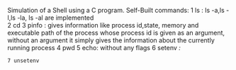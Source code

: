 Simulation of a Shell using a C program.
Self-Built commands:
	1 ls <path>:
		ls -a,ls -l,ls -la, ls -al are implemented	
	2 cd <path>
	3 pinfo <process id>:
		gives information like process id,state, memory and executable path of the process whose process id is given as 		an argument, without an argument it simply gives the information about the currently running process
	4 pwd
	5 echo:
		without any flags
	6 setenv <var><value>:
	
	7 unsetenv
	
